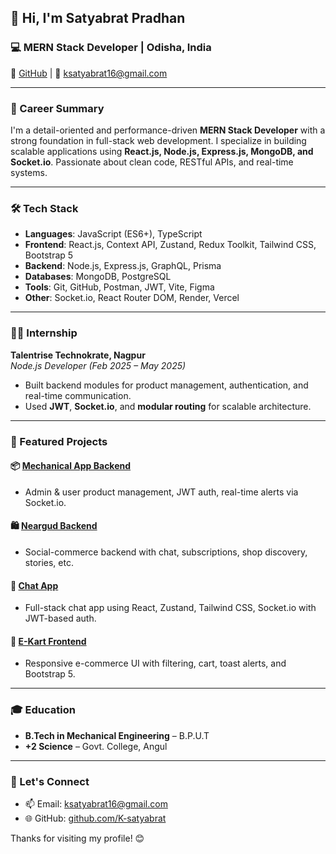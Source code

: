 ## 👋 Hi, I'm Satyabrat Pradhan

### 💻 MERN Stack Developer | Odisha, India  
🔹 [GitHub](https://github.com/K-satyabrat) | 📧 ksatyabrat16@gmail.com 

---

### 🚀 Career Summary

I'm a detail-oriented and performance-driven **MERN Stack Developer** with a strong foundation in full-stack web development. I specialize in building scalable applications using **React.js, Node.js, Express.js, MongoDB, and Socket.io**. Passionate about clean code, RESTful APIs, and real-time systems.

---

### 🛠️ Tech Stack

- **Languages**: JavaScript (ES6+), TypeScript  
- **Frontend**: React.js, Context API, Zustand, Redux Toolkit, Tailwind CSS, Bootstrap 5  
- **Backend**: Node.js, Express.js, GraphQL, Prisma  
- **Databases**: MongoDB, PostgreSQL  
- **Tools**: Git, GitHub, Postman, JWT, Vite, Figma  
- **Other**: Socket.io, React Router DOM, Render, Vercel  

---

### 👨‍💻 Internship

**Talentrise Technokrate, Nagpur**  
_Node.js Developer (Feb 2025 – May 2025)_

- Built backend modules for product management, authentication, and real-time communication.
- Used **JWT**, **Socket.io**, and **modular routing** for scalable architecture.

---

### 🔧 Featured Projects

#### 📦 [Mechanical App Backend](https://github.com/K-satyabrat/mechanical-backend.git)
- Admin & user product management, JWT auth, real-time alerts via Socket.io.

#### 🛍️ [Neargud Backend](https://github.com/K-satyabrat/neargud.git)
- Social-commerce backend with chat, subscriptions, shop discovery, stories, etc.

#### 💬 [Chat App](https://github.com/K-satyabrat/chat-App.git)
- Full-stack chat app using React, Zustand, Tailwind CSS, Socket.io with JWT-based auth.

#### 🛒 [E-Kart Frontend](https://github.com/K-satyabrat/E-kart)
- Responsive e-commerce UI with filtering, cart, toast alerts, and Bootstrap 5.

---

### 🎓 Education

- **B.Tech in Mechanical Engineering** – B.P.U.T  
- **+2 Science** – Govt. College, Angul

---

### 🔗 Let's Connect

- 📫 Email: [ksatyabrat16@gmail.com](mailto:ksatyabrat16@gmail.com)
- 🌐 GitHub: [github.com/K-satyabrat](https://github.com/K-satyabrat)

Thanks for visiting my profile! 😊

